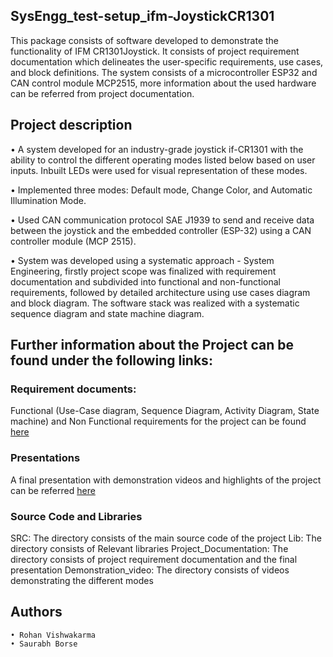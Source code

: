 ## SysEngg_test-setup_ifm-JoystickCR1301
 This package consists of software developed to demonstrate the functionality of IFM CR1301Joystick. It consists of project requirement documentation which delineates the user-specific requirements, use cases, and block definitions. The system consists of a microcontroller ESP32 and CAN control module MCP2515, more information about the used hardware can be referred from project documentation. 
 
## Project description
• A system developed for an industry-grade joystick if-CR1301 with the ability to control the different operating modes listed below based on user inputs. Inbuilt LEDs were used for visual representation of these modes. 

• Implemented three modes: Default mode, Change Color, and Automatic Illumination Mode.

• Used CAN communication protocol SAE J1939 to send and receive data between the joystick and the embedded controller (ESP-32) using a CAN controller module (MCP 2515).

• System was developed using a systematic approach - System Engineering, firstly project scope was finalized with requirement documentation and subdivided into functional and non-functional requirements, followed by detailed architecture using use cases diagram and block diagram. The software stack was realized with a systematic sequence diagram and state machine diagram. 

## Further information about the Project can be found under the following links: 
  ### Requirement documents:
  Functional (Use-Case diagram, Sequence Diagram, Activity Diagram, State machine) and Non Functional requirements for the project can be found [here ](https://git.fh-aachen.de/rv7515s/JoystickCAN/-/blob/master/Requirement_document.pdf)

  ### Presentations
  A final presentation with demonstration videos and highlights of the project can be referred [here ](https://git.fh-aachen.de/rv7515s/JoystickCAN/-/blob/master/Rohan_Borse_Presentation.pptx)

  ### Source Code and Libraries
  SRC: The directory consists of the main source code of the project 
  Lib: The directory consists of Relevant libraries 
  Project_Documentation: The directory consists of project requirement documentation and the final presentation 
  Demonstration_video: The directory consists of videos demonstrating the different modes

  ## Authors
    • Rohan Vishwakarma 
    • Saurabh Borse 
